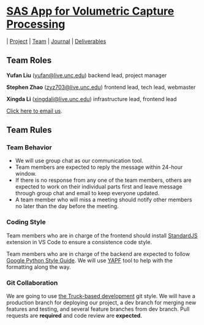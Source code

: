 # [SAS App for Volumetric Capture Processing](https://teamz-comp523.github.io/vcp/index.html) 

| [Project](https://teamz-comp523.github.io/vcp/project.html) | [Team](https://teamz-comp523.github.io/vcp/team.html) | [Journal](https://teamz-comp523.github.io/vcp/journal.html) | [Deliverables](https://teamz-comp523.github.io/vcp/deliverables.html)


## Team Roles

**Yufan Liu** (<yufan@live.unc.edu>) backend lead, project manager

**Stephen Zhao** (<zyz703@live.unc.edu>) frontend lead, tech lead, webmaster

**Xingda Li** (<xingdali@live.unc.edu>) infrastructure lead, frontend lead


<a href="mailto:yufan@live.unc.edu,zyz703@live.unc.edu,xingdali@live.unc.edu">Click here to email us</a>.

## Team Rules
### Team Behavior
- We will use group chat as our communication tool.
- Team members are expected to reply the message within 24-hour window.
- If there is no response from any one of the team members, others are expected to work on their individual parts first and leave message through group chat and email to keep everyone updated.
- A team member who will miss a meeting should notify other members no later than the day before the meeting.

### Coding Style
Team members who are in charge of the frontend should install [StandardJS](https://standardjs.com) extension in VS Code to ensure a consistence code style. 

Team members who are in charge of the backend are expected to follow [Google Python Style Guide](https://google.github.io/styleguide/pyguide.html). We will use [YAPF](https://github.com/google/yapf/) tool to help with the formatting along the way.

### Git Collaboration
We are going to use [the Truck-based development](https://www.endoflineblog.com/oneflow-a-git-branching-model-and-workflow) git style. We will have a production branch for deploying our project, a dev branch for merging new features and testing, and several feature branches from dev branch. Pull requests are **required** and code review are **expected**.
